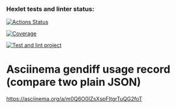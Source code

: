 ### Hexlet tests and linter status:
[![Actions Status](https://github.com/irinata/fullstack-javascript-project-46/actions/workflows/hexlet-check.yml/badge.svg)](https://github.com/irinata/fullstack-javascript-project-46/actions)

[![Coverage](https://sonarcloud.io/api/project_badges/measure?project=irinata_fullstack-javascript-project-46&metric=coverage)](https://sonarcloud.io/summary/new_code?id=irinata_fullstack-javascript-project-46)

[![Test and lint project](https://github.com/irinata/fullstack-javascript-project-46/actions/workflows/main-test.yml/badge.svg)](https://github.com/irinata/fullstack-javascript-project-46/actions/workflows/main-test.yml)

# Asciinema gendiff usage record (compare two plain JSON)
https://asciinema.org/a/m0Q6O0IZsXspFItgrTuQG2foT
